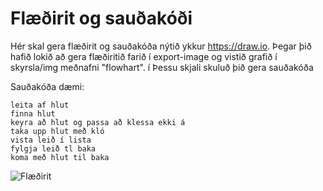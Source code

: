 # Flæðirit og sauðakóði
Hér skal gera flæðirit og sauðakóða nýtið ykkur https://draw.io. Þegar þið hafið lokið að gera flæðiritið farið í export-image og vistið grafið í skyrsla/img meðnafni "flowhart". í Þessu skjali skuluð þið gera sauðakóða 

Sauðakóða dæmi:
```
leita af hlut
finna hlut
keyra að hlut og passa að klessa ekki á
taka upp hlut með kló
vista leið í lista
fylgja leið tl baka
koma með hlut til baka
 ```

![Flæðirit](./img/flowchart.png)
